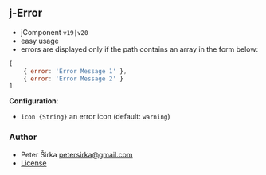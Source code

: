 ## j-Error

- jComponent `v19|v20`
- easy usage
- errors are displayed only if the path contains an array in the form below:

```js
[
	{ error: 'Error Message 1' },
	{ error: 'Error Message 2' }
]
```

__Configuration__:
- `icon {String}` an error icon (default: `warning`)

### Author

- Peter Širka <petersirka@gmail.com>
- [License](https://www.totaljs.com/license/)